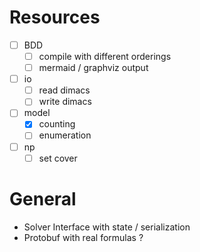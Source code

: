 # Resources

- [ ] BDD
  - [ ] compile with different orderings
  - [ ] mermaid / graphviz output
- [ ] io
  - [ ] read dimacs
  - [ ] write dimacs
- [ ] model
  - [x] counting
  - [ ] enumeration
- [ ] np
  - [ ] set cover

# General
- Solver Interface with state / serialization
- Protobuf with real formulas ?
